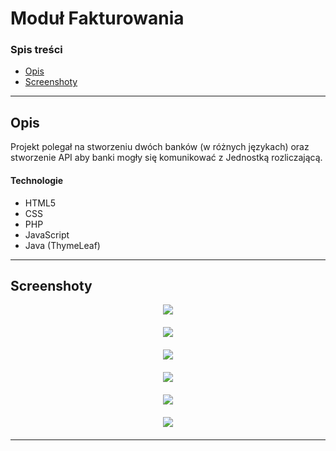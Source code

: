 # Moduł Fakturowania

### Spis treści

- [Opis](#Opis)
- [Screenshoty](#Screenshoty)

---

## Opis

Projekt polegał na stworzeniu dwóch banków (w różnych językach) oraz stworzenie API aby banki mogły się komunikować z Jednostką rozliczającą.

#### Technologie

- HTML5
- CSS
- PHP
- JavaScript
- Java (ThymeLeaf)

---

## Screenshoty


<p align="center" style="margin-bottom: 20px;">
<img src="https://user-images.githubusercontent.com/45321473/120112218-389bc880-c175-11eb-8923-8090a6b64a50.png"/>
</p>

<p align="center" style="margin-bottom: 20px;">
<img src="https://user-images.githubusercontent.com/45321473/120112227-44878a80-c175-11eb-8359-1722b051e492.png"/>
</p>

<p align="center" style="margin-bottom: 20px;">
<img src="https://user-images.githubusercontent.com/45321473/120112231-49e4d500-c175-11eb-8610-2fdeba94dac5.png"/>
</p>
                                          
<p align="center" style="margin-bottom: 20px;">
<img src="https://user-images.githubusercontent.com/45321473/120112235-4f421f80-c175-11eb-8bf3-5c45c108ffc9.png"/>
</p>
                                          
<p align="center" style="margin-bottom: 20px;">
<img src="https://user-images.githubusercontent.com/45321473/120112239-549f6a00-c175-11eb-8715-12803100ed03.png"/>
</p>                                          

<p align="center" style="margin-bottom: 20px;">
<img src="https://user-images.githubusercontent.com/45321473/120112247-5a954b00-c175-11eb-8178-1cb7d4377c29.png"/>
</p>  

---
